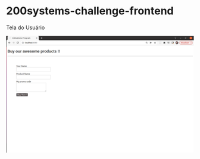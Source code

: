 # 200systems-challenge-frontend



Tela do Usuário



![alt text](https://github.com/Emersonovidio/200systems-challenge-frontend/blob/main/app-buy/public/images/buy.png)
